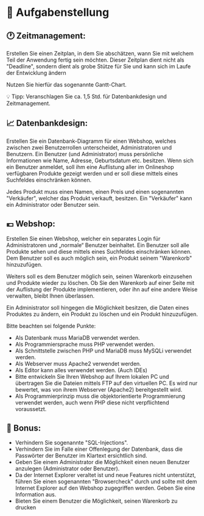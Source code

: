 # :page_facing_up: Aufgabenstellung

## :clock1: Zeitmanagement:

Erstellen Sie einen Zeitplan, in dem Sie abschätzen, wann Sie mit welchem Teil der Anwendung fertig sein möchten. Dieser Zeitplan dient nicht als "Deadline", sondern dient als grobe Stütze für Sie und kann sich im Laufe der Entwicklung ändern

Nutzen Sie hierfür das sogenannte Gantt-Chart.

:bulb: Tipp:
Veranschlagen Sie ca. 1,5 Std. für Datenbankdesign und Zeitmanagement.


## :chart_with_upwards_trend: Datenbankdesign:

Erstellen Sie ein Datenbank-Diagramm für einen Webshop, welches zwischen zwei Benutzerrollen unterscheidet, Administratoren und Benutzern. Ein Benutzer (und Administrator) muss persönliche Informationen wie Name, Adresse, Geburtsdatum etc. besitzen. Wenn sich ein Benutzer anmeldet, soll ihm eine Auflistung aller im Onlineshop verfügbaren Produkte gezeigt werden und er soll diese mittels eines Suchfeldes einschränken können.

Jedes Produkt muss einen Namen, einen Preis und einen sogenannten "Verkäufer", welcher das Produkt verkauft, besitzen. Ein "Verkäufer" kann ein Administrator oder Benutzer sein.


## :euro: Webshop:

Erstellen Sie einen Webshop, welcher ein separates Login für Administratoren und „normale“ Benutzer beinhaltet. Ein Benutzer soll alle Produkte sehen und diese mittels eines Suchfeldes einschränken können. Dem Benutzer soll es auch möglich sein, ein Produkt seinem "Warenkorb" hinzuzufügen.

Weiters soll es dem Benutzer möglich sein, seinen Warenkorb einzusehen und Produkte wieder zu löschen. Ob Sie den Warenkorb auf einer Seite mit der Auflistung der Produkte implementieren, oder ihn auf eine andere Weise verwalten, bleibt Ihnen überlassen.


Ein Administrator soll hingegen die Möglichkeit besitzen, die Daten eines Produktes zu ändern, ein Produkt zu löschen und ein Produkt hinzuzufügen.


Bitte beachten sei folgende Punkte:

-	Als Datenbank muss MariaDB verwendet werden.
-	Als Programmiersprache muss PHP verwendet werden.
-	Als Schnittstelle zwischen PHP und MariaDB muss MySQLi verwendet werden.
-	Als Webserver muss Apache2 verwendet werden.
-	Als Editor kann alles verwendet werden. (Auch IDEs)
-	Bitte entwickeln Sie Ihren Webshop auf Ihrem lokalen PC und übertragen Sie die Dateien mittels FTP auf den virtuellen PC. Es wird nur bewertet, was von ihrem Webserver (Apache2) bereitgestellt wird.
-	Als Programmierprinzip muss die objektorientierte Programmierung verwendet werden, auch wenn PHP diese nicht verpflichtend voraussetzt.


## :gift: Bonus:

-	Verhindern Sie sogenannte "SQL-Injections".
-	Verhindern Sie im Falle einer Offenlegung der Datenbank, dass die Passwörter der Benutzer im Klartext ersichtlich sind.
-	Geben Sie einem Administrator die Möglichkeit einen neuen Benutzer anzulegen (Administrator oder Benutzer).
-	Da der Internet Explorer veraltet ist und neue Features nicht unterstützt, führen Sie einen sogenannten "Browsercheck" durch und sollte mit dem Internet Explorer auf den Webshop zugegriffen werden. Geben Sie eine Information aus.
-	Bieten Sie einem Benutzer die Möglichkeit, seinen Warenkorb zu drucken
